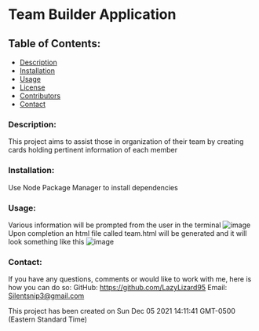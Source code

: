 # Team Builder Application
## Table of Contents:
* [Description](#description)
* [Installation](#installation)
* [Usage](#usage) 
* [License](#license)
* [Contributors](#contributors)
* [Contact](#contact)
### Description:
This project aims to assist those in organization of their team by creating cards holding pertinent information of each member
### Installation:
Use Node Package Manager to install dependencies
### Usage:
Various information will be prompted from the user in the terminal
![image](https://user-images.githubusercontent.com/51461957/144760352-bb46cd64-ddb2-4cc5-aa05-c2930d31444b.png)
Upon completion an html file called team.html will be generated and it will look something like this
![image](https://user-images.githubusercontent.com/51461957/144760436-78d36337-1015-4c4a-b1c4-869e040e2ac5.png)
### Contact:
If you have any questions, comments or would like to work with me, here is how you can do so:
GitHub: https://github.com/LazyLizard95
Email: Silentsnip3@gmail.com

This project has been created on Sun Dec 05 2021 14:11:41 GMT-0500 (Eastern Standard Time)
